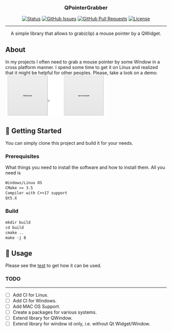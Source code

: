 <h3 align="center">QPointerGrabber</h3>

<div align="center">

  [![Status](https://img.shields.io/badge/status-active-success.svg)]()
  [![GitHub Issues](https://img.shields.io/github/issues/farmovit/QPointerGrabber.svg?style=flat-square)](https://github.com/farmovit/QPointerGrabber/issues)
  [![GitHub Pull Requests](https://img.shields.io/github/issues-pr/farmovit/QPointerGrabber.svg?style=flat-square)](https://github.com/farmovit/QPointerGrabber/pulls)
  [![License](https://img.shields.io/badge/license-MIT-blue.svg)](/LICENSE)

</div>

---

<p align="center"> A simple library that allows to grab(clip) a mouse pointer by a QWidget.
    <br> 
</p>

## About <a name = "about"></a>
In my projects I often need to grab a mouse pointer by some Window in a cross platform manner. 
I spend some time to get it on Linux and realized that it might be helpful for other peoples.
Please, take a look on a demo:
<img src="https://github.com/farmovit/QPointerGrabber/blob/master/pic/demo.gif" width="315" height="128" />

## 🏁 Getting Started <a name = "getting_started"></a>
You can simply clone this project and build it for your needs.

### Prerequisites
What things you need to install the software and how to install them. All you need is
```
Windows/Linux OS
CMake >= 3.5
Compiler with C++17 support
Qt5.X
```

### Build
```
mkdir build
cd build
cmake ..
make -j 8
```

## 🎈 Usage <a name="usage"></a>
Please see the [test](https://github.com/farmovit/QPointerGrabber/blob/master/test/GrabberTest.cpp) to get how it can be used.

### TODO

---
- [ ] Add CI for Linux.
- [ ] Add CI for Windows.
- [ ] Add MAC OS Support.
- [ ] Create a packages for various systems.
- [ ] Extend library for QWindow.
- [ ] Extend library for window id only, i.e. without Qt Widget/Window.
